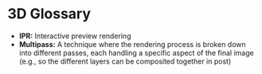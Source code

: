 # 3D Glossary

- **IPR:** Interactive preview rendering
- **Multipass:** A technique where the rendering process is broken down into different passes, each handling a specific aspect of the final image (e.g., so the different layers can be composited together in post)
